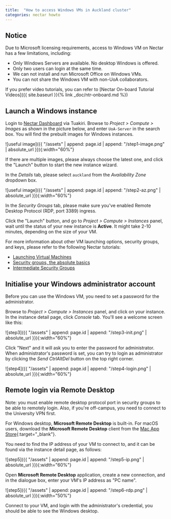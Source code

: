 ```yaml
---
title:  "How to access Windows VMs in Auckland cluster"
categories: nectar howto
---
```


## Notice

Due to Microsoft licensing requirements, access to Windows VM on Nectar has a few limitations, including:
- Only Windows Servers are available. No desktop Windows is offered.
- Only two users can login at the same time.
- We can not install and run Microsoft Office on Windows VMs.
- You can not share the Windows VM with non-UoA collaborators.

If you prefer video tutorials, you can refer to [Nectar On-board Tutorial Videos]({{ site.baseurl }}{% link _doc/ntr-onboard.md %})


## Launch a Windows instance

Login to [Nectar Dashboard](https://dashboard.rc.nectar.org.au/) via Tuakiri. Browse to *Project > Compute > Images* as shown in the picture below, and enter `UoA-Server` in the search box. You will find the prebuilt images for Windows instances.

![useful image]({{ "/assets" | append: page.id | append: "/step1-image.png" | absolute_url }}){:width="60%"}

If there are multiple images, please always choose the latest one, and click the "Launch" button to start the new instance wizard.

In the *Details* tab, please select `auckland` from the *Availability Zone* dropdown box.

![useful image]({{ "/assets" | append: page.id | append: "/step2-az.png" | absolute_url }}){:width="60%"}

In the *Security Groups* tab, please make sure you've enabled Remote Desktop Protocol (RDP, port 3389) ingress. 

Click the "Launch" button, and go to *Project > Compute > Instances* panel, wait until the status of your new instance is **Active**. It might take 2-10 minutes, depending on the size of your VM. 

For more information about other VM launching options, security groups, and keys, please refer to the following Nectar tutorials:

- [Launching Virtual Machines](https://tutorials.rc.nectar.org.au/launching-virtual-machines/01-overview)
- [Security groups, the absolute basics](https://tutorials.rc.nectar.org.au/sec-groups-101/01-overview)
- [Intermediate Security Groups](https://tutorials.rc.nectar.org.au/intermediate-security-groups/01-overview)


## Initialise your Windows administrator account

Before you can use the Windows VM, you need to set a password for the administrator.

Browse to *Project > Compute > Instances* panel, and click on your instance. In the instance detail page, click *Console* tab. You'll see a welcome screen like this:

![step3]({{ "/assets" | append: page.id | append: "/step3-init.png" | absolute_url }}){:width="60%"}

Click "Next" and it will ask you to enter the password for administrator. When administrator's password is set, you can try to login as administrator by clicking the *Send CtrlAltDel* button on the top right corner.

![step4]({{ "/assets" | append: page.id | append: "/step4-login.png" | absolute_url }}){:width="60%"}

## Remote login via Remote Desktop

Note: you must enable remote desktop protocol port in security groups to be able to remotely login. Also, if you're off-campus, you need to connect to the University VPN first. 

For Windows desktop, **Microsoft Remote Desktop** is built-in. For macOS users, download the **Microsoft Remote Desktop** client from the [Mac App Store](https://itunes.apple.com/us/app/microsoft-remote-desktop/id1295203466?mt=12){:target="_blank"}.

You need to find the IP address of your VM to connect to, and it can be found via the instance detail page, as follows:

![step5]({{ "/assets" | append: page.id | append: "/step5-ip.png" | absolute_url }}){:width="60%"}

Open **Microsoft Remote Desktop** application, create a new connection, and in the dialogue box, enter your VM's IP address as "PC name".

![step5]({{ "/assets" | append: page.id | append: "/step6-rdp.png" | absolute_url }}){:width="50%"}

Connect to your VM, and login with the administrator's credential, you should be able to see the Windows desktop.

